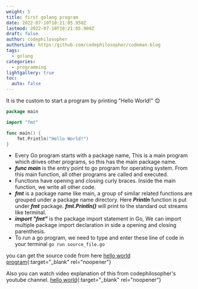 ```yaml
---
weight: 5
title: first golang program
date: 2022-07-10T10:21:05.958Z
lastmod: 2022-07-10T10:21:05.980Z
draft: false
author: codephilosopher
authorLink: https:/github.com/codephilosopher/codeman-blog
tags:
  - golang
categories:
  - programming
lightgallery: true
toc:
  auto: false
---
```

It is the custom to start a program by printing "Hello World!" 😊

 

```go
package main

import "fmt"

func main() {
	fmt.Println("Hello World!")
}
```

* Every Go program starts with a package name, This is a main program which drives other programs, so this has the main package name. 
* ***func main***   is the entry point to go program for operating system. From this main function, all other programs are called and executed.
* Functions have opening and closing curly braces. Inside the main function, we write all other code. 
* ***fmt*** is a package name like main,  a group of similar related functions are grouped under a package name directory. Here ***Println*** function is put under ***fmt*** package. ***fmt.Println()***  will print to the standard out streams like terminal.
* ***import "fmt"*** is the package import statement in Go, We can import multiple package import declaration in side a opening and closing parenthesis.
* To run a go program, we need to type and enter these line of code in your terminal `go run source_file.go` 

you can get the source code from here [hello world program](https://raw.githubusercontent.com/codephilosopher/golang_playlist_youtube/master/hello.go){:target="_blank" rel="noopener"}   

Also you can watch video explanation of this from codephilosopher's youtube channel. [hello world](https://www.youtube.com/watch?v=MzwDk2bOybo){:target="_blank" rel="noopener"}